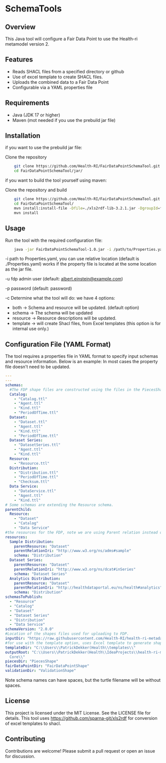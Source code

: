 # SchemaTools

## Overview

This Java tool will configure a Fair Data Point to use the Health-ri metamodel version 2.

## Features

- Reads SHACL files from a specified directory or github
- Use of excel template to create SHACL files.
- Uploads the combined data to a Fair Data Point
- Configurable via a YAML properties file

## Requirements

- Java (JDK 17 or higher)
- Maven (mot needed if you use the prebuild jar file)

## Installation

if you want to use the prebuild jar file:

Clone the repository

```sh
    git clone https://github.com/Health-RI/FairDataPointSchemaTool.git
    cd FairDataPointSchemaTool/jar/
```

if you want to build the tool yourself using maven:

Clone the repository and build

```sh
    git clone https://github.com/Health-RI/FairDataPointSchemaTool.git
    cd FairDataPointSchemaTool/
    mvn install:install-file -Dfile=./xls2rdf-lib-3.2.1.jar -DgroupId=fr.sparna.rdf.xls2rdf -DartifactId=xls2rdf-pom -Dversion=3.2.1 -Dpackaging=jar 
    mvn install
```

## Usage

Run the tool with the required configuration file:

```sh
    java -jar FairDataPointSchemaTool-1.0.jar -i /path/to/Properties.yaml -h address_of_fdp -p yourpassword -u username -c command
```

-i path to Properties.yaml, you can use relative location (default is ./Properties.yaml) works if the property file is
located at the some location as the jar file.

-u fdp admin user (default: albert.einstein@example.com)

-p password (default: password)

-c Determine what the tool will do: we have 4 options:

* both -> Schema and resource will be updated. (default option)
* schema -> The schema will be updated
* resource -> Resource descriptions will be updated.
* template -> will create Shacl files, from Excel templates (this option is for internal use only.)

## Configuration File (YAML Format)

The tool requires a properties file in YAML format to specify input schemas and resource information.
Below is an example: In most cases the property file doesn't need to be updated.

```yaml
---
---
schemas:
  #The FDP shape files are constructed using the files in the PiecesShape folder.
  Catalog:
    - "Catalog.ttl"
    - "Agent.ttl"
    - "Kind.ttl"
    - "PeriodOfTime.ttl"
  Dataset:
    - "Dataset.ttl"
    - "Agent.ttl"
    - "Kind.ttl"
    - "PeriodOfTime.ttl"
  Dataset Series:
    - "DatasetSeries.ttl"
    - "Agent.ttl"
    - "Kind.ttl"
  Resource:
    - "Resource.ttl"
  Distribution:
    - "Distribution.ttl"
    - "PeriodOfTime.ttl"
    - "Checksum.ttl"
  Data Service:
    - "DataService.ttl"
    - "Agent.ttl"
    - "Kind.ttl"
# Some schemas are extending the Resource schema.
parentChild:
  Resource:
    - "Dataset"
    - "Catalog"
    - "Data Service"
#the resources for the FDP, note we are using Parent relation instead of Childeren (as the FDP does)
resources:
  Sample Distribution:
    parentResource: "Dataset"
    parentRelationIri: "http://www.w3.org/ns/adms#sample"
    schema: "Distribution"
  Dataset Series:
    parentResource: "Dataset"
    parentRelationIri: "http://www.w3.org/ns/dcat#inSeries"
    schema: "Dataset Series"
  Analytics Distribution:
    parentResource: "Dataset"
    parentRelationIri: "http://healthdataportal.eu/ns/health#analytics"
    schema: "Distribution"
schemasToPublish:
  - "Resource"
  - "Catalog"
  - "Dataset"
  - "Dataset Series"
  - "Distribution"
  - "Data Service"
schemaVersion: "2.0.0"
#Location of the shapes files used for uploading to FDP.
inputDir: "https://raw.githubusercontent.com/Health-RI/health-ri-metadata/v2.0.0/Formalisation(shacl)/Core/PiecesShape/"
#for use with the template option, uses Excel template to generate shapes files (Health-ri use only!)
templateDir: "C:\\Users\\PatrickDekker(Health\\templates\\"
outputRoot: "C:\\Users\\PatrickDekker(Health\\IdeaProjects\\health-ri-metadata\\Formalisation(shacl)\\\
  Core\\"
piecesDir: "PiecesShape"
fairDataPointDir: "FairDataPointShape"
validationDir: "ValidationShape"


```

Note schema names can have spaces, but the turtle filename will be without spaces.

## License

This project is licensed under the MIT License. See the LICENSE file for details.
This tool uses https://github.com/sparna-git/xls2rdf for conversion of excel templates to shacl.

## Contributing

Contributions are welcome! Please submit a pull request or open an issue for discussion.

